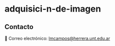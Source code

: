 # adquisici-n-de-imagen
  ## Contacto
📧 Correo electrónico: [lmcampos@herrera.unt.edu.ar](mailto:tuemail@example.com)
